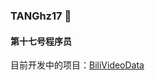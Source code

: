 ### TANGhz17 🌱

#### 第十七号程序员

目前开发中的项目：[BiliVideoData](https://github.com/TANGhz17/BiliVideoData)

<!--
**TANGhz17/TANGhz17** is a ✨ _special_ ✨ repository because its `README.md` (this file) appears on your GitHub profile.

Here are some ideas to get you started:

- 🔭 I’m currently working on ...
- 🌱 I’m currently learning ...
- 👯 I’m looking to collaborate on ...
- 🤔 I’m looking for help with ...
- 💬 Ask me about ...
- 📫 How to reach me: ...
- 😄 Pronouns: ...
- ⚡ Fun fact: ...
-->
